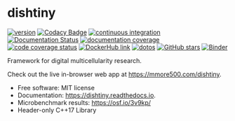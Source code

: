 
# dishtiny

[![version](https://img.shields.io/endpoint?url=https%3A%2F%2Fmmore500.github.io%2Fdishtiny%2Fmaster%2Fversion-badge.json)](https://github.com/mmore500/dishtiny/releases)
[![Codacy Badge](https://app.codacy.com/project/badge/Grade/2541bcefe83e4a0dbfca40ca7e6930ed)](https://www.codacy.com/gh/mmore500/dishtiny/dashboard?utm_source=github.com&amp;utm_medium=referral&amp;utm_content=mmore500/dishtiny&amp;utm_campaign=Badge_Grade)
[![continuous integration](https://github.com/mmore500/dishtiny/workflows/CI/badge.svg)](https://github.com/mmore500/dishtiny/actions?query=workflow%3ACI)
[![Documentation Status](https://readthedocs.org/projects/dishtiny/badge/?version=latest)](https://dishtiny.readthedocs.io/en/latest/?badge=latest)
[![documentation coverage](https://img.shields.io/endpoint?url=https%3A%2F%2Fmmore500.github.io%2Fdishtiny%2Fmaster%2Fdocumentation-coverage-badge.json)](https://dishtiny.readthedocs.io/en/latest/)
[![code coverage status](https://codecov.io/gh/mmore500/dishtiny/branch/master/graph/badge.svg)](https://codecov.io/gh/mmore500/dishtiny)
[![DockerHub link](https://img.shields.io/badge/DockerHub-Hosted-blue)](https://hub.docker.com/r/mmore500/dishtiny)
[![dotos](https://img.shields.io/endpoint?url=https%3A%2F%2Fmmore500.com%2Fdishtiny%2Fmaster%2Fdoto-badge.json)](https://github.com/mmore500/dishtiny/search?q=todo+OR+fixme&type=)
[![GitHub stars](https://img.shields.io/github/stars/mmore500/dishtiny.svg?style=flat-square&logo=github&label=Stars&logoColor=white)](https://github.com/mmore500/dishtiny)
[![Binder](https://mybinder.org/badge_logo.svg)](https://mybinder.org/v2/gh/mmore500/dishtiny/binder?filepath=binder%2Findex.ipynb)

Framework for digital multicellularity research.

Check out the live in-browser web app at <https://mmore500.com/dishtiny>.

-   Free software: MIT license
-   Documentation: <https://dishtiny.readthedocs.io>.
-   Microbenchmark results: <https://osf.io/3v9kp/>
-   Header-only C++17 Library
